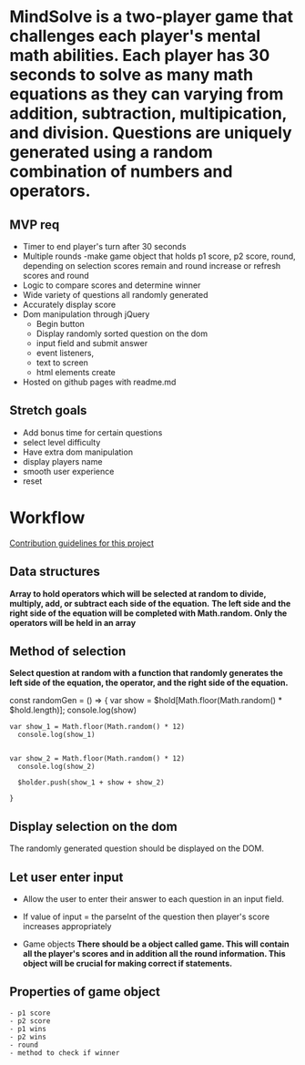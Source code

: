 
**MindSolve is a two-player game that challenges each player's mental math abilities. Each player has 30 seconds to solve as many math equations as they can varying from addition, subtraction, multipication, and division. Questions are uniquely generated using a random combination of numbers and operators.**
==========================================================================
## MVP req
- Timer to end player's turn after 30 seconds
- Multiple rounds -make game object that holds p1 score, p2 score, round, depending on selection scores remain and round increase or refresh    scores and round
- Logic to compare scores and determine winner
- Wide variety of questions all randomly generated
- Accurately display score
- Dom manipulation through jQuery
  - Begin button
  - Display randomly sorted question on the dom
  - input field and submit answer
  - event listeners,
  - text to screen
  - html elements create
- Hosted on github pages with readme.md

## Stretch goals
- Add bonus time for certain questions
- select level difficulty
- Have extra dom manipulation
- display players name
- smooth user experience
- reset


# Workflow

[Contribution guidelines for this project](images/20170719_083458.jpg)


## Data structures
**Array to hold operators which will be selected at random to divide, multiply, add, or subtract each side of the equation.**
    **The left side and the right side of the equation will be completed with Math.random. Only the operators will be held in an array**


## Method of selection

**Select question at random with a function that randomly generates the left side of the equation, the operator, and the right side of the equation.**


  const randomGen = () => {
    var show = $hold[Math.floor(Math.random() * $hold.length)];
      console.log(show)

    var show_1 = Math.floor(Math.random() * 12)
      console.log(show_1)


    var show_2 = Math.floor(Math.random() * 12)
      console.log(show_2)

      $holder.push(show_1 + show + show_2)

    }

## Display selection on the dom

The randomly generated question should be displayed on the DOM.


## Let user enter input
  - Allow the user to enter their answer to each question in an input field.
  - If value of input = the parseInt of the question then player's score increases appropriately

  - Game objects
  **There should be a object called game. This will contain all the player's scores and in addition all the round information. This object will be crucial for making correct if statements.**

  ## Properties of game object
    - p1 score
    - p2 score
    - p1 wins
    - p2 wins
    - round
    - method to check if winner
